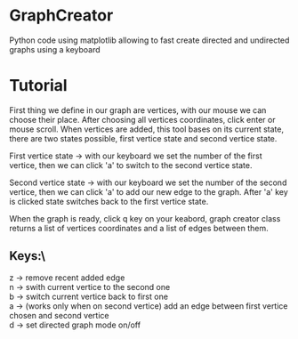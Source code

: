 # GraphCreator
Python code using matplotlib allowing to fast create directed and undirected graphs using a keyboard

# Tutorial
First thing we define in our graph are vertices, with our mouse we can choose their place.
After choosing all vertices coordinates, click enter or mouse scroll.
When vertices are added, this tool bases on its current state, there are two states possible, first vertice state and second vertice state.

First vertice state -> with our keyboard we set the number of the first vertice, then we can click 'a' to switch to the second vertice state.

Second vertice state -> with our keyboard we set the number of the second vertice, then we can click 'a' to add our new edge to the graph. After 'a' key is clicked state switches back to the first vertice state.

When the graph is ready, click q key on your keabord, graph creator class returns a list of vertices coordinates and a list of edges between them.

## Keys:\
z -> remove recent added edge\
n -> swith current vertice to the second one\
b -> switch current vertice back to first one\
a -> (works only when on second vertice) add an edge between first vertice chosen and second vertice\
d -> set directed graph mode on/off
